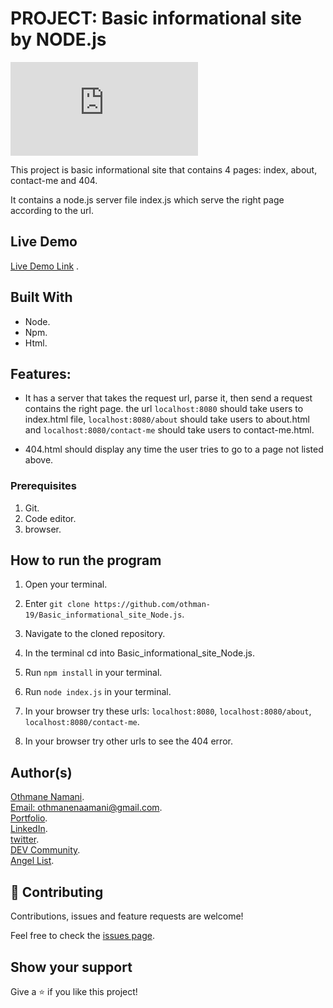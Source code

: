# PROJECT: Basic informational site by NODE.js

[![Run on Repl.it](https://repl.it/badge/github/othman-19/Basic_informational_site_Node.js)](https://repl.it/github/othman-19/Basic_informational_site_Node.js)

This project is basic informational site that contains 4 pages: index, about, contact-me and 404.

It contains a node.js server file index.js which serve the right page according to the url.

## Live Demo

[Live Demo Link]() .

## Built With
- Node.
- Npm.
- Html.

## Features:

- It has a server that takes the request url, parse it, then send a request contains the right page. the url `localhost:8080` should take users to index.html file, `localhost:8080/about` should take users to about.html and `localhost:8080/contact-me` should take users to contact-me.html.

- 404.html should display any time the user tries to go to a page not listed above.

### Prerequisites

1. Git.
2. Code editor.
3. browser.

## How to run the program

1. Open your terminal.

2. Enter `git clone https://github.com/othman-19/Basic_informational_site_Node.js`.

3. Navigate to the cloned repository.

4. In the terminal cd into Basic_informational_site_Node.js.

5. Run `npm install` in your terminal.

6. Run `node index.js` in your terminal.

7. In your browser try these urls: `localhost:8080`,
`localhost:8080/about`, `localhost:8080/contact-me`.

8. In your browser try other urls to see the 404 error.

## Author(s)
[Othmane Namani](https://github.com/othman-19/).  
[Email: othmanenaamani@gmail.com](mailto:othmanenaamani@gmail.com).  
[Portfolio](https://othman-19.github.io/my_portfolio/).  
[LinkedIn](https://www.linkedin.com/in/othman-namani/).  
[twitter](https://twitter.com/ONaamani).  
[DEV Community](https://dev.to/othman).  
[Angel List](https://angel.co/othmane-namani).  

## 🤝 Contributing

Contributions, issues and feature requests are welcome!

Feel free to check the [issues page](issues/).

## Show your support

Give a ⭐️ if you like this project!


